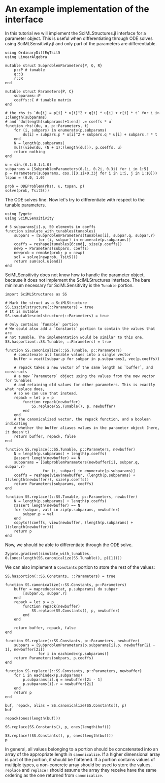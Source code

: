 # An example implementation of the interface

In this tutorial we will implement the SciMLStructures.jl interface for a parameter
object. This is useful when differentiating through ODE solves using SciMLSensitivity.jl
and only part of the parameters are differentiable.

```@example basic_tutorial
using OrdinaryDiffEqTsit5
using LinearAlgebra

mutable struct SubproblemParameters{P, Q, R}
    p::P # tunable
    q::Q
    r::R
end

mutable struct Parameters{P, C}
    subparams::P
    coeffs::C # tunable matrix
end

# the rhs is `du[i] = p[i] * u[i]^2 + q[i] * u[i] + r[i] * t` for i in 1:length(subparams)
# and `du[length(subparams)+1:end] .= coeffs * u`
function rhs!(du, u, p::Parameters, t)
    for (i, subpars) in enumerate(p.subparams)
        du[i] = subpars.p * u[i]^2 + subpars.q * u[i] + subpars.r * t
    end
    N = length(p.subparams)
    mul!(view(du, (N + 1):(length(du))), p.coeffs, u)
    return nothing
end

u = sin.(0.1:0.1:1.0)
subparams = [SubproblemParameters(0.1i, 0.2i, 0.3i) for i in 1:5]
p = Parameters(subparams, cos.([0.1i+0.33j for i in 1:5, j in 1:10]))
tspan = (0.0, 1.0)

prob = ODEProblem(rhs!, u, tspan, p)
solve(prob, Tsit5())
```

The ODE solves fine. Now let's try to differentiate with respect to the tunable parameters.

```@example basic_tutorial
using Zygote
using SciMLSensitivity

# 5 subparams[i].p, 50 elements in coeffs
function simulate_with_tunables(tunables)
    subpars = [SubproblemParameters(tunables[i], subpar.q, subpar.r)
               for (i, subpar) in enumerate(p.subparams)]
    coeffs = reshape(tunables[6:end], size(p.coeffs))
    newp = Parameters(subpars, coeffs)
    newprob = remake(prob; p = newp)
    sol = solve(newprob, Tsit5())
    return sum(sol.u[end])
end
```

SciMLSensitivity does not know how to handle the parameter object, because it does not
implement the SciMLStructures interface. The bare minimum necessary for SciMLSensitivity
is the `Tunable` portion.

```@example basic_tutorial
import SciMLStructures as SS

# Mark the struct as a SciMLStructure
SS.isscimlstructure(::Parameters) = true
# It is mutable
SS.ismutablescimlstructure(::Parameters) = true

# Only contains `Tunable` portion
# We could also add a `Constants` portion to contain the values that are
# not tunable. The implementation would be similar to this one.
SS.hasportion(::SS.Tunable, ::Parameters) = true

function SS.canonicalize(::SS.Tunable, p::Parameters)
    # concatenate all tunable values into a single vector
    buffer = vcat([subpar.p for subpar in p.subparams], vec(p.coeffs))

    # repack takes a new vector of the same length as `buffer`, and constructs
    # a new `Parameters` object using the values from the new vector for tunables
    # and retaining old values for other parameters. This is exactly what replace does,
    # so we can use that instead.
    repack = let p = p
        function repack(newbuffer)
            SS.replace(SS.Tunable(), p, newbuffer)
        end
    end
    # the canonicalized vector, the repack function, and a boolean indicating
    # whether the buffer aliases values in the parameter object (here, it doesn't)
    return buffer, repack, false
end

function SS.replace(::SS.Tunable, p::Parameters, newbuffer)
    N = length(p.subparams) + length(p.coeffs)
    @assert length(newbuffer) == N
    subparams = [SubproblemParameters(newbuffer[i], subpar.q, subpar.r)
                 for (i, subpar) in enumerate(p.subparams)]
    coeffs = reshape(view(newbuffer, (length(p.subparams) + 1):length(newbuffer)), size(p.coeffs))
    return Parameters(subparams, coeffs)
end

function SS.replace!(::SS.Tunable, p::Parameters, newbuffer)
    N = length(p.subparams) + length(p.coeffs)
    @assert length(newbuffer) == N
    for (subpar, val) in zip(p.subparams, newbuffer)
        subpar.p = val
    end
    copyto!(coeffs, view(newbuffer, (length(p.subparams) + 1):length(newbuffer)))
    return p
end
```

Now, we should be able to differentiate through the ODE solve.

```@example basic_tutorial
Zygote.gradient(simulate_with_tunables, 0.1ones(length(SS.canonicalize(SS.Tunable(), p)[1])))
```

We can also implement a `Constants` portion to store the rest of the values:

```@example basic_tutorial
SS.hasportion(::SS.Constants, ::Parameters) = true

function SS.canonicalize(::SS.Constants, p::Parameters)
    buffer = mapreduce(vcat, p.subparams) do subpar
        [subpar.q, subpar.r]
    end
    repack = let p = p
        function repack(newbuffer)
            SS.replace(SS.Constants(), p, newbuffer)
        end
    end

    return buffer, repack, false
end

function SS.replace(::SS.Constants, p::Parameters, newbuffer)
    subpars = [SubproblemParameters(p.subparams[i].p, newbuffer[2i - 1], newbuffer[2i])
               for i in eachindex(p.subparams)]
    return Parameters(subpars, p.coeffs)
end

function SS.replace!(::SS.Constants, p::Parameters, newbuffer)
    for i in eachindex(p.subparams)
        p.subparams[i].q = newbuffer[2i - 1]
        p.subparams[i].r = newbuffer[2i]
    end
    return p
end

buf, repack, alias = SS.canonicalize(SS.Constants(), p)
buf
```

```@example basic_tutorial
repack(ones(length(buf)))
```

```@example basic_tutorial
SS.replace(SS.Constants(), p, ones(length(buf)))
```

```@example basic_tutorial
SS.replace!(SS.Constants(), p, ones(length(buf)))
p
```

In general, all values belonging to a portion should be concatenated into an array of the
appropriate length in `canonicalize`. If a higher dimensional array is part of the portion,
it should be flattened. If a portion contains values of multiple types, a non-concrete
array should be used to store the values. `replace` and `replace!` should assume the array
they receive have the same ordering as the one returned from `canonicalize`.
